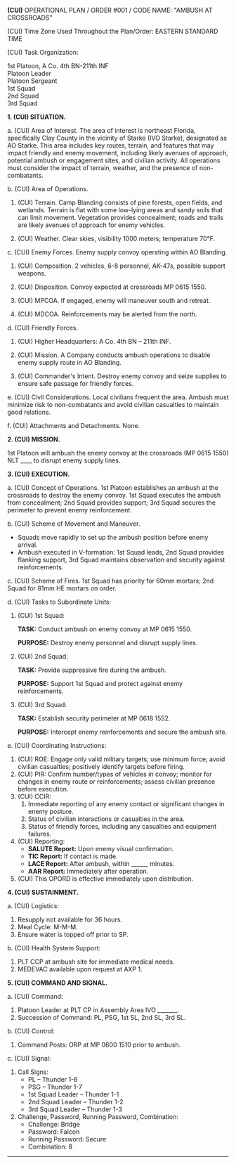 **(CUI)** OPERATIONAL PLAN / ORDER #001 / CODE NAME: "AMBUSH AT CROSSROADS"

(CUI) Time Zone Used Throughout the Plan/Order: EASTERN STANDARD TIME

(CUI) Task Organization:

1st Platoon, A Co. 4th BN-211th INF  
Platoon Leader  
Platoon Sergeant  
1st Squad  
2nd Squad  
3rd Squad

**1. (CUI) SITUATION.**

a. (CUI) Area of Interest. The area of interest is northeast Florida, specifically Clay County in the vicinity of Starke (IVO Starke), designated as AO Starke. This area includes key routes, terrain, and features that may impact friendly and enemy movement, including likely avenues of approach, potential ambush or engagement sites, and civilian activity. All operations must consider the impact of terrain, weather, and the presence of non-combatants.

b. (CUI) Area of Operations.

1. (CUI) Terrain. Camp Blanding consists of pine forests, open fields, and wetlands. Terrain is flat with some low-lying areas and sandy soils that can limit movement. Vegetation provides concealment; roads and trails are likely avenues of approach for enemy vehicles.

2. (CUI) Weather. Clear skies, visibility 1000 meters; temperature 70°F.

c. (CUI) Enemy Forces. Enemy supply convoy operating within AO Blanding.

1. (CUI) Composition. 2 vehicles, 6-8 personnel, AK-47s, possible support weapons.

2. (CUI) Disposition. Convoy expected at crossroads MP 0615 1550.

3. (CUI) MPCOA. If engaged, enemy will maneuver south and retreat.

4. (CUI) MDCOA. Reinforcements may be alerted from the north.

d. (CUI) Friendly Forces.

1. (CUI) Higher Headquarters: A Co. 4th BN – 211th INF.

2. (CUI) Mission. A Company conducts ambush operations to disable enemy supply route in AO Blanding.

3. (CUI) Commander's Intent. Destroy enemy convoy and seize supplies to ensure safe passage for friendly forces.

e. (CUI) Civil Considerations. Local civilians frequent the area. Ambush must minimize risk to non-combatants and avoid civilian casualties to maintain good relations.

f. (CUI) Attachments and Detachments. None.

**2. (CUI) MISSION.**

1st Platoon will ambush the enemy convoy at the crossroads (MP 0615 1550) NLT ____ to disrupt enemy supply lines.

**3. (CUI) EXECUTION.**

a. (CUI) Concept of Operations. 1st Platoon establishes an ambush at the crossroads to destroy the enemy convoy. 1st Squad executes the ambush from concealment; 2nd Squad provides support; 3rd Squad secures the perimeter to prevent enemy reinforcement.

b. (CUI) Scheme of Movement and Maneuver.

- Squads move rapidly to set up the ambush position before enemy arrival.
- Ambush executed in V-formation: 1st Squad leads, 2nd Squad provides flanking support, 3rd Squad maintains observation and security against reinforcements.

c. (CUI) Scheme of Fires. 1st Squad has priority for 60mm mortars; 2nd Squad for 81mm HE mortars on order.

d. (CUI) Tasks to Subordinate Units:

1. (CUI) 1st Squad:

   **TASK:** Conduct ambush on enemy convoy at MP 0615 1550.

   **PURPOSE:** Destroy enemy personnel and disrupt supply lines.

2. (CUI) 2nd Squad:

   **TASK:** Provide suppressive fire during the ambush.

   **PURPOSE:** Support 1st Squad and protect against enemy reinforcements.

3. (CUI) 3rd Squad:

   **TASK:** Establish security perimeter at MP 0618 1552.

   **PURPOSE:** Intercept enemy reinforcements and secure the ambush site.

e. (CUI) Coordinating Instructions:

1. (CUI) ROE: Engage only valid military targets; use minimum force; avoid civilian casualties; positively identify targets before firing.
2. (CUI) PIR: Confirm number/types of vehicles in convoy; monitor for changes in enemy route or reinforcements; assess civilian presence before execution.
3. (CUI) CCIR: 
   1. Immediate reporting of any enemy contact or significant changes in enemy posture.
   2. Status of civilian interactions or casualties in the area.
   3. Status of friendly forces, including any casualties and equipment failures.
4. (CUI) Reporting:
   - **SALUTE Report:** Upon enemy visual confirmation.
   - **TIC Report:** If contact is made.
   - **LACE Report:** After ambush, within ______ minutes.
   - **AAR Report:** Immediately after operation.
5. (CUI) This OPORD is effective immediately upon distribution.

**4. (CUI) SUSTAINMENT.**

a. (CUI) Logistics:

1. Resupply not available for 36 hours.
2. Meal Cycle: M-M-M.
3. Ensure water is topped off prior to SP.

b. (CUI) Health System Support:

1. PLT CCP at ambush site for immediate medical needs.
2. MEDEVAC available upon request at AXP 1.

**5. (CUI) COMMAND AND SIGNAL.**

a. (CUI) Command:

1. Platoon Leader at PLT CP in Assembly Area IVO _______.
2. Succession of Command: PL, PSG, 1st SL, 2nd SL, 3rd SL.

b. (CUI) Control:

1. Command Posts: ORP at MP 0600 1510 prior to ambush.

c. (CUI) Signal:

1. Call Signs:
   - PL – Thunder 1-6
   - PSG – Thunder 1-7
   - 1st Squad Leader – Thunder 1-1
   - 2nd Squad Leader – Thunder 1-2
   - 3rd Squad Leader – Thunder 1-3
2. Challenge, Password, Running Password, Combination:
   - Challenge: Bridge
   - Password: Falcon
   - Running Password: Secure
   - Combination: 8

---